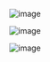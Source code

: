 ![image](https://github.com/user-attachments/assets/fae29b62-1e32-45e8-9d88-1e56142baede)

![image](https://github.com/user-attachments/assets/14b8eafc-ad4b-4bc8-be15-4f55649b051e)

![image](https://github.com/user-attachments/assets/7523e709-971b-4482-82d4-7e9874947064)
